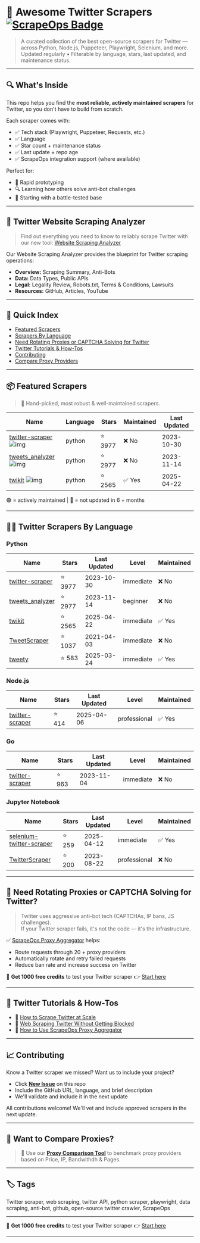 # 🛒 Awesome Twitter Scrapers [![ScrapeOps Badge](https://img.shields.io/badge/powered_by-ScrapeOps-blue)](https://scrapeops.io)

> A curated collection of the best open-source scrapers for Twitter — across Python, Node.js, Puppeteer, Playwright, Selenium, and more.  
> Updated regularly • Filterable by language, stars, last updated, and maintenance status.

---

## 🔍 What's Inside
This repo helps you find the **most reliable, actively maintained scrapers** for Twitter, so you don't have to build from scratch.  

Each scraper comes with:

- ✅ Tech stack (Playwright, Puppeteer, Requests, etc.)
- ✅ Language
- ✅ Star count + maintenance status
- ✅ Last update + repo age
- ✅ ScrapeOps integration support (where available)

Perfect for:  
- 🧪 Rapid prototyping  
- 🔍 Learning how others solve anti-bot challenges  
- 🚀 Starting with a battle-tested base

---

## 🧠 Twitter Website Scraping Analyzer
> Find out everything you need to know to reliably scrape Twitter with our new tool: [Website Scraping Analyzer](https://scrapeops.io/websites/twitter)

Our Website Scraping Analyzer provides the blueprint for Twitter scraping operations:
- **Overview:** Scraping Summary, Anti-Bots
- **Data:** Data Types, Public APIs
- **Legal:** Legality Review, Robots.txt, Terms & Conditions, Lawsuits
- **Resources:** GitHub, Articles, YouTube

---

## 📑 Quick Index
- [Featured Scrapers](#featured-twitter-scrapers)
- [Scrapers By Language](#twitter-scrapers-by-language)
- [Need Rotating Proxies or CAPTCHA Solving for Twitter](#rotating-proxies-or-captcha-solving-for-twitter)
- [Twitter Tutorials & How-Tos](#twitter-tutorials)
- [Contributing](#contributing)
- [Compare Proxy Providers](#compare-proxies)

---

## 📦 Featured Scrapers <a id="featured-twitter-scrapers"></a>
> 🏅 Hand-picked, most robust & well-maintained scrapers.

| Name | Language | Stars | Maintained | Last Updated |
|------|----------|-------|------------|--------------|
| [twitter-scraper](https://github.com/bisguzar/twitter-scraper) ![img](https://github.com/bisguzar.png?size=20) | python | ⭐ 3977 | ❌ No | 2023-10-30 |
| [tweets_analyzer](https://github.com/x0rz/tweets_analyzer) ![img](https://github.com/x0rz.png?size=20) | python | ⭐ 2977 | ❌ No | 2023-11-14 |
| [twikit](https://github.com/d60/twikit) ![img](https://github.com/d60.png?size=20) | python | ⭐ 2565 | ✅ Yes | 2025-04-22 |

🟢 = actively maintained \| 🔴 = not updated in 6 + months

---

## 🧑‍💻 Twitter Scrapers By Language <a id="twitter-scrapers-by-language"></a>
### Python
| Name | Stars | Last Updated | Level | Maintained |
|------|-------|--------------|-------|------------|
| [twitter-scraper](https://github.com/bisguzar/twitter-scraper) | ⭐ 3977 | 2023-10-30 | immediate | ❌ No |
| [tweets_analyzer](https://github.com/x0rz/tweets_analyzer) | ⭐ 2977 | 2023-11-14 | beginner | ❌ No |
| [twikit](https://github.com/d60/twikit) | ⭐ 2565 | 2025-04-22 | immediate | ✅ Yes |
| [TweetScraper](https://github.com/jonbakerfish/TweetScraper) | ⭐ 1037 | 2021-04-03 | immediate | ❌ No |
| [tweety](https://github.com/mahrtayyab/tweety) | ⭐ 583 | 2025-03-24 | immediate | ✅ Yes |


### Node.js
| Name | Stars | Last Updated | Level | Maintained |
|------|-------|--------------|-------|------------|
| [twitter-scraper](https://github.com/the-convocation/twitter-scraper) | ⭐ 414 | 2025-04-06 | professional | ✅ Yes |


### Go
| Name | Stars | Last Updated | Level | Maintained |
|------|-------|--------------|-------|------------|
| [twitter-scraper](https://github.com/n0madic/twitter-scraper) | ⭐ 963 | 2023-11-04 | immediate | ❌ No |


### Jupyter Notebook
| Name | Stars | Last Updated | Level | Maintained |
|------|-------|--------------|-------|------------|
| [selenium-twitter-scraper](https://github.com/godkingjay/selenium-twitter-scraper) | ⭐ 259 | 2025-04-12 | immediate | ✅ Yes |
| [TwitterScraper](https://github.com/MartinKBeck/TwitterScraper) | ⭐ 200 | 2023-08-22 | professional | ❌ No |

---

## 🔐 Need Rotating Proxies or CAPTCHA Solving for Twitter?<a id="rotating-proxies-or-captcha-solving-for-twitter"></a>

> Twitter uses aggressive anti-bot tech (CAPTCHAs, IP bans, JS challenges).  
> If your Twitter scraper fails, it's not the code — it's the infrastructure.

✅ [ScrapeOps Proxy Aggregator](https://scrapeops.io/proxy-aggregator/) helps:  
- Route requests through 20 + proxy providers  
- Automatically rotate and retry failed requests  
- Reduce ban rate and increase success on Twitter

🎁 **Get 1000 free credits** to test your Twitter scraper 👉 [Start here](https://scrapeops.io)

---

## 🧠 Twitter Tutorials & How-Tos<a id="twitter-tutorials"></a>
- 📘 [How to Scrape Twitter at Scale](https://scrapeops.io/websites/twitter/how-to-scrape-twitter)
- 🔐 [Web Scraping Twitter Without Getting Blocked](https://scrapeops.io/web-scraping-playbook/web-scraping-without-getting-blocked/)
- 🧪 [How to Use ScrapeOps Proxy Aggregator](https://scrapeops.io/docs/web-scraping-proxy-api-aggregator/quickstart/)

---

## 📈 Contributing<a id="contributing"></a>

Know a Twitter scraper we missed? Want us to include your project?

- Click **[New Issue](../../issues/new)** on this repo
- Include the GitHub URL, language, and brief description
- We'll validate and include it in the next update

All contributions welcome! We'll vet and include approved scrapers in the next update.

---

## 📣 Want to Compare Proxies?<a id="compare-proxies"></a>

> 📰 Use our [**Proxy Comparison Tool**](https://scrapeops.io/proxy-providers/comparison/) to benchmark proxy providers based on Price, IP, Bandwithdh & Pages.

---

## 🏷 Tags
Twitter scraper, web scraping, twitter API, python scraper, playwright, data scraping, anti-bot, github, open-source twitter crawler, ScrapeOps

---

🎁 **Get 1000 free credits** to test your Twitter scraper 👉 [Start here](https://scrapeops.io)

---